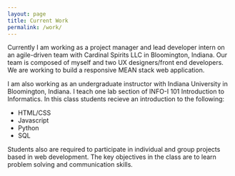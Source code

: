 ```yaml
---
layout: page
title: Current Work
permalink: /work/
---
```


Currently I am working as a project manager and lead developer intern on an agile-driven team with Cardinal Spirits LLC in Bloomington, Indiana. Our team is composed of myself and two UX designers/front end developers. We are working to build a responsive MEAN stack web application. 


I am also working as an undergraduate instructor with Indiana University in Bloomington, Indiana. I teach one lab section of INFO-I 101 Introduction to Informatics. In this class students recieve an introduction to the following:
- HTML/CSS
- Javascript
- Python
- SQL

Students also are required to participate in individual and group projects based in web development. The key objectives in the class are to learn problem solving and communication skills.